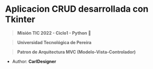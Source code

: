 # Aplicacion CRUD desarrollada con Tkinter

> **Misión TIC 2022 - Ciclo1 - Python :snake:**

> **Universidad Tecnológica de Pereira**

> **Patron de Arquitectura MVC (Modelo-Vista-Controlador)**

- Author: **CarlDesigner**
